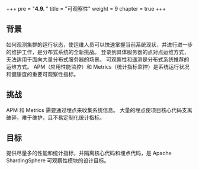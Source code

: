 +++
pre = "<b>4.9. </b>"
title = "可观察性"
weight = 9
chapter = true
+++

## 背景

如何观测集群的运行状态，使运维人员可以快速掌握当前系统现状，并进行进一步的维护工作，是分布式系统的全新挑战。
登录到具体服务器的点对点运维方式，无法适用于面向大量分布式服务器的场景。
可观察性和遥测是分布式系统推荐的运维方式。
APM（应用性能监控）和 Metrics（统计指标监控）是系统运行状况和健康度的重要可观察性指标。

## 挑战

APM 和 Metrics 需要通过埋点来收集系统信息。
大量的埋点使项目核心代码支离破碎，难于维护，且不易定制化统计指标。

## 目标

提供尽量多的性能和统计指标，并隔离核心代码和埋点代码，是 Apache ShardingSphere 可观察性模块的设计目标。
